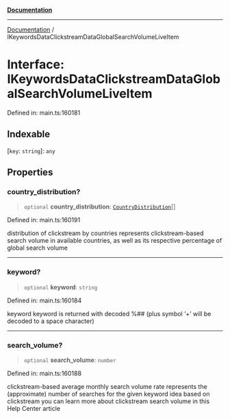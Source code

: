 [**Documentation**](../README.md)

***

[Documentation](../README.md) / IKeywordsDataClickstreamDataGlobalSearchVolumeLiveItem

# Interface: IKeywordsDataClickstreamDataGlobalSearchVolumeLiveItem

Defined in: main.ts:160181

## Indexable

\[`key`: `string`\]: `any`

## Properties

### country\_distribution?

> `optional` **country\_distribution**: [`CountryDistribution`](../classes/CountryDistribution.md)[]

Defined in: main.ts:160191

distribution of clickstream by countries
represents clickstream-based search volume in available countries, as well as its respective percentage of global search volume

***

### keyword?

> `optional` **keyword**: `string`

Defined in: main.ts:160184

keyword
keyword is returned with decoded %## (plus symbol ‘+’ will be decoded to a space character)

***

### search\_volume?

> `optional` **search\_volume**: `number`

Defined in: main.ts:160188

clickstream-based average monthly search volume rate
represents the (approximate) number of searches for the given keyword idea based on clickstream
you can learn more about clickstream search volume in this Help Center article
